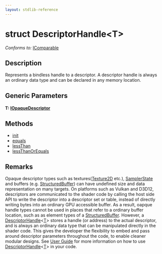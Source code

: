 ```yaml
---
layout: stdlib-reference
---
```


# struct DescriptorHandle\<T\>

*Conforms to:* [IComparable](../../interfaces/icomparable-01/index)

## Description

Represents a bindless handle to a descriptor. A descriptor handle is always an ordinary data type and can be
declared in any memory location.

## Generic Parameters

####  <a id="typeparam-T"></a>T: [IOpaqueDescriptor](../../interfaces/iopaquedescriptor-017/index)

## Methods

* [init](init)
* [equals](equals)
* [lessThan](lessthan-4)
* [lessThanOrEquals](lessthanorequals-48a)

## Remarks

Opaque descriptor types such as textures(<span class='code'><a href="../texture2d-08.html" class="code_type">Texture2D</a></span> etc.), <span class='code'><a href="../samplerstate-07/index.html" class="code_type">SamplerState</a></span> and buffers (e.g. <span class='code'><a href="../structuredbuffer-0a/index.html" class="code_type">StructuredBuffer</a></span>)
can have undefined size and data representation on many targets. On platforms such as Vulkan and D3D12, descriptors are
communicated to the shader code by calling the host side API to write the descriptor into a descriptor set or table, instead
of directly writing bytes into an ordinary GPU accessible buffer. As a result, oapque handle types cannot be used in places
that refer to a ordinary buffer location, such as as element types of a <span class='code'><a href="../structuredbuffer-0a/index.html" class="code_type">StructuredBuffer</a></span>.
However, a <span class='code'><a href="index.html" class="code_type">DescriptorHandle</a>&lt;<a href="index.html#typeparam-T" class="code_type">T</a>&gt;</span> stores a handle (or address) to the actual descriptor, and is always an ordinary data type
that can be manipulated directly in the shader code. This gives the developer the flexibility to embed and pass around descriptor
parameters throughout the code, to enable cleaner modular designs.
See [User Guide](https://shader-slang.com/slang/user-guide/convenience-features.html#descriptorhandle-for-bindless-descriptor-access)
for more information on how to use <span class='code'><a href="index.html" class="code_type">DescriptorHandle</a>&lt;<a href="index.html#typeparam-T" class="code_type">T</a>&gt;</span> in your code.



<!-- RTD-TOC-START
```{toctree}
:titlesonly:
:hidden:

equals <equals>
init <init>
lessThan <lessthan-4>
lessThanOrEquals <lessthanorequals-48a>
```
RTD-TOC-END -->

